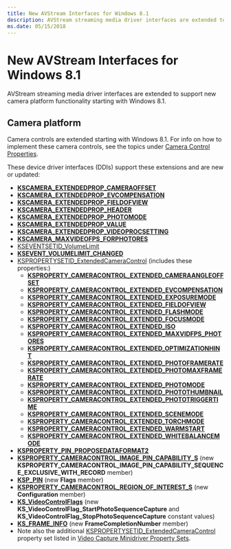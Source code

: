 ```yaml
---
title: New AVStream Interfaces for Windows 8.1
description: AVStream streaming media driver interfaces are extended to support new camera platform functionality starting with Windows 8.1.
ms.date: 05/15/2018
---
```


# New AVStream Interfaces for Windows 8.1


AVStream streaming media driver interfaces are extended to support new camera platform functionality starting with Windows 8.1.

## Camera platform


Camera controls are extended starting with Windows 8.1. For info on how to implement these camera controls, see the topics under [Camera Control Properties](camera-control-properties.md).

These device driver interfaces (DDIs) support these extensions and are new or updated:

-   [**KSCAMERA\_EXTENDEDPROP\_CAMERAOFFSET**](/windows-hardware/drivers/ddi/ksmedia/ns-ksmedia-tagkscamera_extendedprop_cameraoffset)
-   [**KSCAMERA\_EXTENDEDPROP\_EVCOMPENSATION**](/windows-hardware/drivers/ddi/ksmedia/ns-ksmedia-tagkscamera_extendedprop_evcompensation)
-   [**KSCAMERA\_EXTENDEDPROP\_FIELDOFVIEW**](/windows-hardware/drivers/ddi/ksmedia/ns-ksmedia-tagkscamera_extendedprop_fieldofview)
-   [**KSCAMERA\_EXTENDEDPROP\_HEADER**](/windows-hardware/drivers/ddi/ksmedia/ns-ksmedia-tagkscamera_extendedprop_header)
-   [**KSCAMERA\_EXTENDEDPROP\_PHOTOMODE**](/windows-hardware/drivers/ddi/ksmedia/ns-ksmedia-tagkscamera_extendedprop_photomode)
-   [**KSCAMERA\_EXTENDEDPROP\_VALUE**](/windows-hardware/drivers/ddi/ksmedia/ns-ksmedia-tagkscamera_extendedprop_value)
-   [**KSCAMERA\_EXTENDEDPROP\_VIDEOPROCSETTING**](/windows-hardware/drivers/ddi/ksmedia/ns-ksmedia-tagkscamera_extendedprop_videoprocsetting)
-   [**KSCAMERA\_MAXVIDEOFPS\_FORPHOTORES**](/windows-hardware/drivers/ddi/ksmedia/ns-ksmedia-tagkscamera_maxvideofps_forphotores)
-   [KSEVENTSETID\_VolumeLimit](./kseventsetid-volumelimit.md)
-   [**KSEVENT\_VOLUMELIMIT\_CHANGED**](./ksevent-volumelimit-changed.md)
-   [KSPROPERTYSETID\_ExtendedCameraControl](./kspropertysetid-extendedcameracontrol.md) (includes these properties:)
    -   [**KSPROPERTY\_CAMERACONTROL\_EXTENDED\_CAMERAANGLEOFFSET**](./ksproperty-cameracontrol-extended-cameraangleoffset.md)
    -   [**KSPROPERTY\_CAMERACONTROL\_EXTENDED\_EVCOMPENSATION**](./ksproperty-cameracontrol-extended-evcompensation.md)
    -   [**KSPROPERTY\_CAMERACONTROL\_EXTENDED\_EXPOSUREMODE**](./ksproperty-cameracontrol-extended-exposuremode.md)
    -   [**KSPROPERTY\_CAMERACONTROL\_EXTENDED\_FIELDOFVIEW**](./ksproperty-cameracontrol-extended-fieldofview.md)
    -   [**KSPROPERTY\_CAMERACONTROL\_EXTENDED\_FLASHMODE**](./ksproperty-cameracontrol-extended-flashmode.md)
    -   [**KSPROPERTY\_CAMERACONTROL\_EXTENDED\_FOCUSMODE**](./ksproperty-cameracontrol-extended-focusmode.md)
    -   [**KSPROPERTY\_CAMERACONTROL\_EXTENDED\_ISO**](./ksproperty-cameracontrol-extended-iso.md)
    -   [**KSPROPERTY\_CAMERACONTROL\_EXTENDED\_MAXVIDFPS\_PHOTORES**](./ksproperty-cameracontrol-extended-maxvidfps-photores.md)
    -   [**KSPROPERTY\_CAMERACONTROL\_EXTENDED\_OPTIMIZATIONHINT**](./ksproperty-cameracontrol-extended-optimizationhint.md)
    -   [**KSPROPERTY\_CAMERACONTROL\_EXTENDED\_PHOTOFRAMERATE**](./ksproperty-cameracontrol-extended-photoframerate.md)
    -   [**KSPROPERTY\_CAMERACONTROL\_EXTENDED\_PHOTOMAXFRAMERATE**](./ksproperty-cameracontrol-extended-photomaxframerate.md)
    -   [**KSPROPERTY\_CAMERACONTROL\_EXTENDED\_PHOTOMODE**](./ksproperty-cameracontrol-extended-photomode.md)
    -   [**KSPROPERTY\_CAMERACONTROL\_EXTENDED\_PHOTOTHUMBNAIL**](./ksproperty-cameracontrol-extended-photothumbnail.md)
    -   [**KSPROPERTY\_CAMERACONTROL\_EXTENDED\_PHOTOTRIGGERTIME**](./ksproperty-cameracontrol-extended-phototriggertime.md)
    -   [**KSPROPERTY\_CAMERACONTROL\_EXTENDED\_SCENEMODE**](./ksproperty-cameracontrol-extended-scenemode.md)
    -   [**KSPROPERTY\_CAMERACONTROL\_EXTENDED\_TORCHMODE**](./ksproperty-cameracontrol-extended-torchmode.md)
    -   [**KSPROPERTY\_CAMERACONTROL\_EXTENDED\_WARMSTART**](./ksproperty-cameracontrol-extended-warmstart.md)
    -   [**KSPROPERTY\_CAMERACONTROL\_EXTENDED\_WHITEBALANCEMODE**](./ksproperty-cameracontrol-extended-whitebalancemode.md)
-   [**KSPROPERTY\_PIN\_PROPOSEDATAFORMAT2**](./ksproperty-pin-proposedataformat2.md)
-   [**KSPROPERTY\_CAMERACONTROL\_IMAGE\_PIN\_CAPABILITY\_S**](/windows-hardware/drivers/ddi/ksmedia/ns-ksmedia-ksproperty_cameracontrol_image_pin_capability_s) (new **KSPROPERTY\_CAMERACONTROL\_IMAGE\_PIN\_CAPABILITY\_SEQUENCE\_EXCLUSIVE\_WITH\_RECORD** member)
-   [**KSP\_PIN**](/windows-hardware/drivers/ddi/ks/ns-ks-ksp_pin) (new **Flags** member)
-   [**KSPROPERTY\_CAMERACONTROL\_REGION\_OF\_INTEREST\_S**](/windows-hardware/drivers/ddi/ksmedia/ns-ksmedia-ksproperty_cameracontrol_region_of_interest_s) (new **Configuration** member)
-   [**KS\_VideoControlFlags**](/windows-hardware/drivers/ddi/ksmedia/ne-ksmedia-ks_videocontrolflags) (new **KS\_VideoControlFlag\_StartPhotoSequenceCapture** and **KS\_VideoControlFlag\_StopPhotoSequenceCapture** constant values)
-   [**KS\_FRAME\_INFO**](/windows-hardware/drivers/ddi/ksmedia/ns-ksmedia-tagks_frame_info) (new **FrameCompletionNumber** member)
-   Note also the additional [KSPROPERTYSETID\_ExtendedCameraControl](./kspropertysetid-extendedcameracontrol.md) property set listed in [Video Capture Minidriver Property Sets](./video-capture-minidriver-property-sets.md).

 

